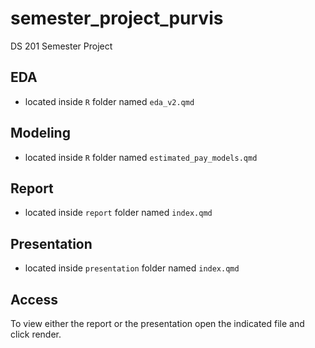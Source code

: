 # semester_project_purvis
 DS 201 Semester Project


## EDA
- located inside `R` folder named `eda_v2.qmd`

## Modeling
- located inside `R` folder named `estimated_pay_models.qmd`

## Report
- located inside `report` folder named `index.qmd`

## Presentation
- located inside `presentation` folder named `index.qmd`

## Access

To view either the report or the presentation open the indicated file and click render.
